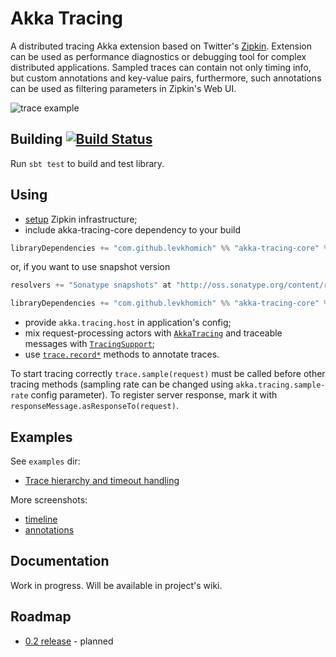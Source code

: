 Akka Tracing
============

A distributed tracing Akka extension based on Twitter's [Zipkin](http://twitter.github.io/zipkin/).
Extension can be used as performance diagnostics or debugging tool for complex distributed applications.
Sampled traces can contain not only timing info, but custom annotations and key-value pairs,
furthermore, such annotations can be used as filtering parameters in Zipkin's Web UI.

![trace example](https://raw.githubusercontent.com/levkhomich/akka-tracing/gh-pages/screenshots/normal-details.png)

Building [![Build Status](https://travis-ci.org/levkhomich/akka-tracing.png?branch=master)](https://travis-ci.org/levkhomich/akka-tracing)
--------

Run `sbt test` to build and test library.

Using
-----

- [setup](http://twitter.github.io/zipkin/install.html) Zipkin infrastructure;
- include akka-tracing-core dependency to your build

```scala
libraryDependencies += "com.github.levkhomich" %% "akka-tracing-core" % "0.1"
```

or, if you want to use snapshot version

```scala
resolvers += "Sonatype snapshots" at "http://oss.sonatype.org/content/repositories/snapshots/"

libraryDependencies += "com.github.levkhomich" %% "akka-tracing-core" % "0.2-SNAPSHOT" changing()
```

- provide `akka.tracing.host` in application's config;
- mix request-processing actors with [`AkkaTracing`](https://github.com/levkhomich/akka-tracing/blob/master/core/src/main/scala/com/github/levkhomich/akka/tracing/ActorTracing.scala) and
  traceable messages with [`TracingSupport`](https://github.com/levkhomich/akka-tracing/blob/master/core/src/main/scala/com/github/levkhomich/akka/tracing/TracingSupport.scala);
- use [`trace.record*`](https://github.com/levkhomich/akka-tracing/blob/master/core/src/main/scala/com/github/levkhomich/akka/tracing/TracingExtension.scala#L58) methods to annotate traces.

To start tracing correctly `trace.sample(request)` must be called before other tracing methods
(sampling rate can be changed using `akka.tracing.sample-rate` config parameter).
To register server response, mark it with `responseMessage.asResponseTo(request)`.

Examples
--------

See `examples` dir:
- [Trace hierarchy and timeout handling](https://github.com/levkhomich/akka-tracing/tree/master/examples/src/main/scala/org/example/TraceHierarchy.scala)

More screenshots:
- [timeline](https://raw.githubusercontent.com/levkhomich/akka-tracing/gh-pages/screenshots/timeline.png)
- [annotations](https://raw.githubusercontent.com/levkhomich/akka-tracing/gh-pages/screenshots/annotations.png)

Documentation
-------------

Work in progress. Will be available in project's wiki.

Roadmap
-------

- [0.2 release](https://github.com/levkhomich/akka-tracing/issues?milestone=2) - planned
